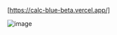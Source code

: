 [https://calc-blue-beta.vercel.app/]

![image](https://github.com/user-attachments/assets/afa0113e-0dc6-443f-ada5-d3696a5d84e7)
